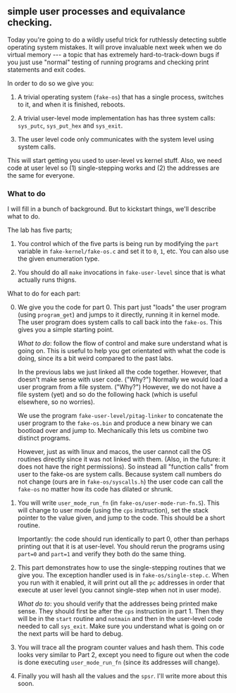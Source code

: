 ## simple user processes and equivalance checking.

Today you're going to do a wildly useful trick for ruthlessly detecting
subtle operating system mistakes.  It will prove invaluable next week
when we do virtual memory --- a topic that has extremely hard-to-track-down
bugs if you just use "normal" testing of running programs and checking 
print statements and exit codes.

In order to do so we give you:
  1. A trivial operating system (`fake-os`) that has a single process,
     switches to it, and when it is finished, reboots.

  2. A trivial user-level mode implementation has has three system calls:
     `sys_putc`, `sys_put_hex` and `sys_exit`.

  3. The user level code only communicates with the system level using 
     system calls.

This will start getting you used to user-level vs kernel stuff.  Also,
we need code at user level so (1) single-stepping works and (2) the
addresses are the same for everyone.

### What to do

I will fill in a bunch of background.  But to kickstart things, we'll
describe what to do.

The lab has five parts; 
  1. You control which of the five parts is being run by modifying
     the `part` variable in `fake-kernel/fake-os.c` and set it to `0`,
     `1`, etc.  You can also use the given enumeration type.

  2. You should do all `make` invocations in `fake-user-level` since
     that is what actually runs thigns.

What to do for each part:

  0. We give you the code for part 0.  This part just "loads" the
     user program (using `program_get`) and jumps to it directly, running
     it in kernel mode.  The user program does system calls to call back
     into the `fake-os`.  This gives you a simple starting point.

     *What to do*: follow the flow of control and make sure understand what
     is going on.  This is useful to help you get orientated with what
     the code is doing, since its a bit weird compared to the past labs.

     In the previous labs we just linked all the code together.  However,
     that doesn't make sense with user code.  ("Why?") Normally we would
     load a user program from a file system.  ("Why?")  However, we do
     not have a file system  (yet) and so do the following hack (which
     is useful elsewhere, so no worries).

     We use the program `fake-user-level/pitag-linker` to concatenate
     the user program to the `fake-os.bin`  and produce a new binary we
     can bootload over and jump to.  Mechanically this lets us combine
     two distinct programs.

     However, just as with linux and macos, the user cannot call the OS
     routines directly since it was not linked with them.  (Also, in the
     future: it does not have the right permissions).  So instead all
     "function calls" from user to the fake-os are system calls.  Because
     system call numbers do not change (ours are in `fake-os/syscalls.h`)
     the user code can call the `fake-os` no matter
     how its code has dilated or shrunk.

  1. You will write `user_mode_run_fn` (in `fake-os/user-mode-run-fn.S`).
     This will change to user mode (using the `cps` instruction),
     set the stack pointer to the value given, and jump to the code.
     This should be a short routine.

     Importantly: the code should run identically to part 0, other than
     perhaps printing out that it is at user-level.  You should rerun
     the programs using `part=0` and `part=1` and verify they both do
     the same thing.

  2. This part demonstrates how to use the single-stepping routines that we give
     you.  The exception handler used is in `fake-os/single-step.c`.  When you
     run with it enabled, it will print out all the `pc` addresses in order 
     that execute at user level (you cannot single-step when not in user mode).

     *What do to*: you should verify that the addresses being printed
     make sense.  They should first be after the `cps` instruction in
     part 1.  Then they will be in the `start` routine and `notmain` and
     then in the user-level code needed to call `sys_exit`.  Make sure you
     understand what is going on or the next parts will be hard to debug.

   3. You will trace all the program counter values and hash them.
      This code looks very similar to Part 2, except you need to figure
      out when the code is done executing `user_mode_run_fn` (since its
      addresses will change).

   4. Finally you will hash all the values and the `spsr`.  I'll write
      more about this soon.
